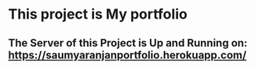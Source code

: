 # This project is My portfolio

## The Server of this Project is Up and Running on: https://saumyaranjanportfolio.herokuapp.com/
